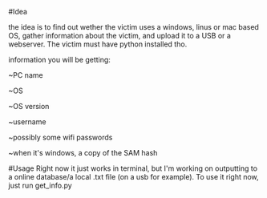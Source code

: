 #Idea

the idea is to find out wether the victim uses a windows, linus or mac based OS, gather information about the victim, and upload it to a USB or a webserver. The victim must have python installed tho.

information you will be getting:

   ~PC name
   
   ~OS
   
   ~OS version
   
   ~username
   
   ~possibly some wifi passwords
   
   ~when it's windows, a copy of the SAM hash

#Usage
Right now it just works in terminal, but I'm working on outputting to a online database/a local .txt file (on a usb for example). To use it right now, just run get_info.py
